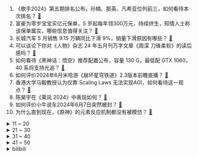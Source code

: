 1. 《歌手2024》第五期排名公布，孙楠、那英、凡希亚位列前三，如何看待本次排名？ [:link:](https://www.zhihu.com/question/658352150)
2. 富豪为零岁宝宝买亿元保单，5 岁起每年领300万元，持续终生，知情人士称该保单属实，哪些信息值得关注？ [:link:](https://www.zhihu.com/question/658297229)
3. 长城汽车 5 月销售 9.15 万辆同比下滑 9%，销量下滑原因有哪些？ [:link:](https://www.zhihu.com/question/658075607)
4. 可以谈论下你对《人物》杂志 24 年五月刊万字文章《周深 刀锋柔软》的读后感吗？ [:link:](https://www.zhihu.com/question/658146299)
5. 如何看待《黑神话：悟空》推荐配置公布，容量 130 G，最低配 GTX 1060，40 系将支持光追？ [:link:](https://www.zhihu.com/question/658322606)
6. 如何评价2024年6月米哈游《崩坏星穹铁道》2.3版本前瞻直播？ [:link:](https://www.zhihu.com/question/658258307)
7. 香港大学马毅教授认为仅靠 Scaling Laws 无法实现AGI，如何看待这一观点？ [:link:](https://www.zhihu.com/question/658143613)
8. 陈昊宇在《乘风 2024》中表现如何？ [:link:](https://www.zhihu.com/question/653729235)
9. 如何评价小牛说车2024年6月7日突然被封？ [:link:](https://www.zhihu.com/question/658318290)
10. 为什么直到现在，《原神》的元素反应机制都没有被模仿？ [:link:](https://www.zhihu.com/question/655314579)
<details>
<summary>11 ~ 20</summary>

11. 俞敏洪称东方甄选做得乱七八糟引发股价大跌，深夜致歉是朋友间谦虚表达，会努力前行负责到底，如何看待此事？ [:link:](https://www.zhihu.com/question/658297223)
12. 比亚迪王传福称「卷」是一种竞争，是市场经济的本质，竞争才能产生繁荣，企业家都要拥抱这种竞争，如何理解？ [:link:](https://www.zhihu.com/question/658309311)
13. 如何评价电影《疯狂的麦克斯：狂暴女神》？ [:link:](https://www.zhihu.com/question/656427381)
14. 领导说他喜欢跟「开窍」的人打交道。那么什么样的人算是「开窍」了呢？ [:link:](https://www.zhihu.com/question/658096950)
15. 法国总统马克龙宣布向乌克兰提供幻影 2000 战斗机，还将对乌克兰飞行员进行培训，此举会产生什么影响？ [:link:](https://www.zhihu.com/question/658301508)
16. 假如给你无限的金钱，但你的寿命只剩下一个月，你愿意接受吗？ [:link:](https://www.zhihu.com/question/658128931)
17. 高考家长穿旗袍、买向日葵、吃剩栗（胜利），这些「应援动作」会产生积极作用还是可能给孩子带来压力？ [:link:](https://www.zhihu.com/question/657964630)
18. 面试的时候，为什么面试官总是问我从上一家公司离职的原因？ [:link:](https://www.zhihu.com/question/657945120)
19. 如何评价 TES 与 LNG 对局中 gala 滑板鞋使用幽梦 bug 的行为？ [:link:](https://www.zhihu.com/question/658347371)
20. 为何 NBA 球员都认为总冠军是最好荣誉？ [:link:](https://www.zhihu.com/question/459816879)
</details>
<details>
<summary>21 ~ 30</summary>

21. 好的婚姻就是不吵架吗？ [:link:](https://www.zhihu.com/question/657912016)
22. 如果你是刘封，关羽大意失荆州，你会去救他吗？ [:link:](https://www.zhihu.com/question/658210923)
23. 如何评价 2024 年新高考 I 卷数学题？ [:link:](https://www.zhihu.com/question/658254862)
24. 在当代视角下，如何评价儒家文化对中国社会的长远影响？ [:link:](https://www.zhihu.com/question/657653009)
25. 电影《美国内战》想表达的主题是什么？ [:link:](https://www.zhihu.com/question/657836105)
26. 如何评价2024年新高考一卷作文？ [:link:](https://www.zhihu.com/question/658306447)
27. 如何用三个词形容你的高中生活？ [:link:](https://www.zhihu.com/question/658013721)
28. 给你家宠物花过最值的一笔钱是什么？ [:link:](https://www.zhihu.com/question/658146043)
29. 高考来啦，那年高考的场景你还记得吗？ [:link:](https://www.zhihu.com/question/657965662)
30. 2024 年《美国内战》这部电影值得观看吗？这部电影与以往战争类电影有什么不同点？ [:link:](https://www.zhihu.com/question/658014373)
</details>
<details>
<summary>31 ~ 40</summary>

31. 有些人总喜欢当别人面贬低他人喜欢的东西，这是种什么心态？ [:link:](https://www.zhihu.com/question/658004354)
32. 在一个公司里面，为什么有些部门的优秀员工最先离职？管理者是什么心态？ [:link:](https://www.zhihu.com/question/657333356)
33. 38岁的中国男足前国脚中后卫冯潇霆宣布结束长达二十一年的职业球员生涯，如何评价他的职业生涯？ [:link:](https://www.zhihu.com/question/658174459)
34. 如何看待阿里云开源大模型 Qwen2，性能实现代际飞跃，超越 Llama3？ [:link:](https://www.zhihu.com/question/658307301)
35. 如何评价综艺《歌手 2024》第五期歌手们的表现？ [:link:](https://www.zhihu.com/question/658129032)
36. 《琅琊榜》与《庆余年》两部剧哪一部权谋更高一点？ [:link:](https://www.zhihu.com/question/500352066)
37. 跟男朋友同居两年了，家里一直催结婚，男朋友一直敷衍我怎么办? [:link:](https://www.zhihu.com/question/658210229)
38. 如何评价6月7日的《崩坏：星穹铁道》2.3版本「再见，匹诺康尼」前瞻特别节目？ [:link:](https://www.zhihu.com/question/658271056)
39. 你的手机里拍过哪些「算了，你肯定觉得没意思」的照片？ [:link:](https://www.zhihu.com/question/657461389)
40. 《如懿传》里所有人的“懿症”都消失，会怎样？ [:link:](https://www.zhihu.com/question/657969076)
</details>
<details>
<summary>41 ~ 50</summary>

41. 如果俄罗斯出动苏57的话，能否压制瑞典预警机+F16组合？ [:link:](https://www.zhihu.com/question/658145873)
42. 蓝领岗位需求大，部分城市快递外卖员平均月薪超八千元 ，是否会成为一种趋势？ [:link:](https://www.zhihu.com/question/658298820)
43. 《无畏契约》大师赛入坑，618有什么性价比游戏本推荐？ [:link:](https://www.zhihu.com/question/657964358)
44. 有哪些话支撑你度过艰难的时光? [:link:](https://www.zhihu.com/question/657214914)
45. 30 岁，以前没有运动经历，最近开始慢跑，想请教一下，大概需要怎么练，练到什么地步，可以跑下全马？ [:link:](https://www.zhihu.com/question/657743069)
46. 如何评价张钰琪在《歌手2024》第五期演唱的《Black Sheep》？ [:link:](https://www.zhihu.com/question/658349513)
47. 如何评价《原神》6月7日的新活动“安固诸方之述演”，你认为好玩吗？ [:link:](https://www.zhihu.com/question/658306715)
48. 有哪些旅行地，让你感受到了独特的「中式美学」？ [:link:](https://www.zhihu.com/question/657660395)
49. 30 年期超长期特别国债第一次续发行，发行总额 450 亿元，对市场带来哪些影响？普通人是否值得入手？ [:link:](https://www.zhihu.com/question/658298500)
50. 旅途中你拍下过哪些古建筑，有哪些古建曾真正触动过你？ [:link:](https://www.zhihu.com/question/658211918)
</details><details>
<summary>bilibili</summary>

</details>